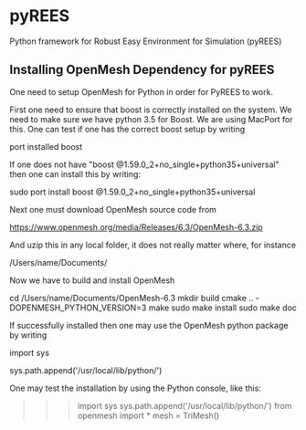 # pyREES
Python framework for Robust Easy Environment for Simulation (pyREES)


## Installing OpenMesh Dependency for pyREES

One need to setup OpenMesh for Python in order for PyREES to work.

First one need to ensure that boost is correctly installed on the system. We
need to make sure we have python 3.5 for Boost. We are using MacPort for this.
One can test if one has the correct boost setup by writing

port installed boost

If one does not have "boost @1.59.0_2+no_single+python35+universal" then one
can install this by writing:

sudo port install boost @1.59.0_2+no_single+python35+universal

Next one must download OpenMesh source code from

https://www.openmesh.org/media/Releases/6.3/OpenMesh-6.3.zip

And uzip this in any local folder, it does not really matter where, for instance

/Users/name/Documents/

Now we have to build and install OpenMesh

cd /Users/name/Documents/OpenMesh-6.3
mkdir build
cmake .. -DOPENMESH_PYTHON_VERSION=3
make
sudo make install
sudo make doc

If successfully installed then one may use the OpenMesh python package by writing

import sys

sys.path.append('/usr/local/lib/python/')

One may test the installation by using the Python console, like this:

>>> import sys
>>> sys.path.append('/usr/local/lib/python/')
>>> from openmesh import *
>>> mesh = TriMesh()
